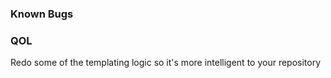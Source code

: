 ### Known Bugs


### QOL

Redo some of the templating logic so it's more intelligent to your repository